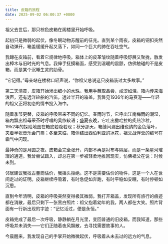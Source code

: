 ```yaml
---
title: 皮箱的旅程
date: 2025-09-02 06:00:37 +0800
---
```


祖父去世后，那只棕色皮箱在阁楼里开始呼吸。

起初只是微弱的起伏，像冬眠动物苏醒前的征兆。直到某个雨夜，皮箱的铜扣突然自动弹开，箱盖缓缓升起又落下，如同一个巨大的肺在吞吐空气。

我蹲在皮箱前，看着它规律地呼吸。箱体上的皮革皱纹随着呼吸舒展又聚拢，散发出樟木与旧时光的气息。我伸手抚摸箱面，感受到温暖的震颤，仿佛触碰的不是皮箱，而是某个沉睡生灵的肋骨。

“它记得。”母亲站在楼梯口轻声说，“你祖父总说这只皮箱装过太多故事。”

第二天清晨，皮箱开始渗出细小的水珠。我用手蘸取品尝，咸涩如泪。箱内传来海浪声，还有远洋轮船的汽笛。透过半开的箱盖，我瞥见1936年的马赛港——年轻的祖父正将初恋的情书投入海中。

随着季节更替，皮箱的呼吸带来不同的记忆。春雨时节，它呼出江南梅雨的潮湿，箱内飘出祖母采茶时哼唱的吴侬软语；盛夏夜晚，它吐出撒哈拉的炙热沙粒，1952年的探险地图在箱底若隐若现；秋分那天，箱缝间漏出维也纳的金色落叶，夹着半张音乐会门票；冬至来临，箱体结出西伯利亚的冰花，祖父战俘营的编号在霜气中闪现。

最神奇的是月圆之夜。皮箱会完全张开，内部不再是衬布与隔层，而是一条星河璀璨的通道。我曾尝试踏入，却总在第一步被轻柔地推回现实，仿佛祖父在说：时候未到。

邻居建议我找古董商估价，我摇头拒绝。这不是需要估价的物件，这是一个人在世间走过的证明。皮箱继续呼吸着，有时急促如奔跑，有时平稳如安眠，有时停顿如沉思。

直到今年清明，皮箱的呼吸突然变得极其微弱。我打开箱盖，发现所有旅行的痕迹都在消散，最后只剩下一张黑白照片：祖父抱着幼年的我，两人都在大笑。照片背面有一行新出现的字迹：“记忆活过，便是永恒。”

皮箱完成了最后一次呼吸，静静躺在月光里，变回普通的旧皮箱。而我知道，那些呼吸并未消失——它们正随着夜风飘散，去寻找需要故事的人。

今晨醒来，我发现自己的手掌开始微微起伏，呼吸着从未去过的远方的气息。
